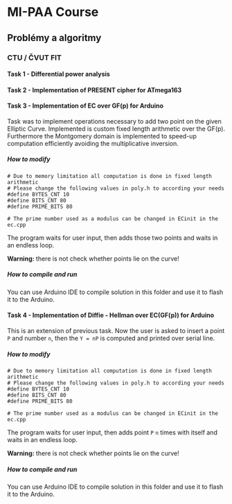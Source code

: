 # MI-PAA Course
## Problémy a algoritmy
### CTU / ČVUT FIT

#### Task 1 - Differential power analysis
#### Task 2 - Implementation of PRESENT cipher for ATmega163
#### Task 3 - Implementation of EC over GF(p) for Arduino
Task was to implement operations necessary to add two point on the given Elliptic Curve. Implemented is custom fixed length arithmetic over the GF(p). Furthermore the Montgomery domain is implemented to speed-up computation efficiently avoiding the multiplicative inversion.

##### How to modify
```
# Due to memory limitation all computation is done in fixed length arithmetic
# Please change the following values in poly.h to according your needs
#define BYTES_CNT 10
#define BITS_CNT 80
#define PRIME_BITS 80

# The prime number used as a modulus can be changed in ECinit in the ec.cpp

```

The program waits for user input, then adds those two points and waits in an endless loop.

**Warning:** there is not check whether points lie on the curve!

##### How to compile and run
You can use Arduino IDE to compile solution in this folder and use it to flash it to the Arduino.

#### Task 4 - Implementation of Diffie - Hellman over EC(GF(p)) for Arduino
This is an extension of previous task. Now the user is asked to insert a point `P` and number `n`, then the `Y = nP` is computed and printed over serial line.

##### How to modify
```
# Due to memory limitation all computation is done in fixed length arithmetic
# Please change the following values in poly.h to according your needs
#define BYTES_CNT 10
#define BITS_CNT 80
#define PRIME_BITS 80

# The prime number used as a modulus can be changed in ECinit in the ec.cpp
```

The program waits for user input, then adds point `P` `n` times with itself and waits in an endless loop.

**Warning:** there is not check whether points lie on the curve!

##### How to compile and run
You can use Arduino IDE to compile solution in this folder and use it to flash it to the Arduino.
